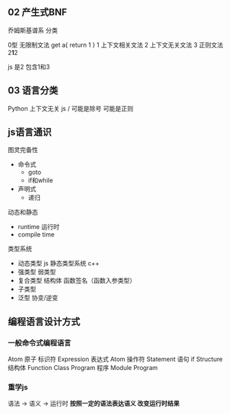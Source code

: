 ## 02 产生式BNF
乔姆斯基谱系 分类

0型  无限制文法   get a{ return 1 }
1 上下文相关文法
2 上下文无关文法
3 正则文法   2**1**2

js 是2 包含1和3
## 03 语言分类
Python 上下文无关
js / 可能是除号 可能是正则 

## js语言通识
图灵完备性
- 命令式
  - goto
  - if和while
- 声明式
  - 递归

动态和静态
- runtime 运行时
- compile time

类型系统
- 动态类型 js 静态类型系统 c++
- 强类型 弱类型
- 复合类型 结构体 函数签名（函数入参类型）
- 子类型 
- 泛型  协变/逆变

## 编程语言设计方式
### 一般命令式编程语言
Atom 原子 
  标识符
Expression 表达式
  Atom 操作符
Statement 语句
  if 
Structure 结构体
  Function Class
Program 程序
  Module Program
### 重学js
语法 -> 语义 -> 运行时
**按照一定的语法表达语义 改变运行时结果**
